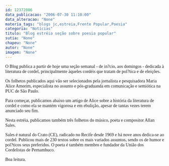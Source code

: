 ```yaml
---
id: 12372086
data_publicacao: "2006-07-30 11:10:00"
data_alteracao: "None"
materia_tags: "blogs jc,estreia,Frente Popular,Poesia"
categoria: "Notícias"
titulo: "Blog estréia seção sobre poesia popular"
sutia: "None"
chapeu: "None"
autor: "None"
imagem: "None"
---
```

<p><P><FONT face=Verdana>O Blog publica a partir de hoje uma seção semanal - de in?cio, aos domingos - dedicada à literatura de cordel, principalmente àqueles cordéis que tratam de pol?tica e de eleições. </FONT></P></p>
<p><P><FONT face=Verdana>Os folhetos publicados aqui vão ser selecionados pela jornalista e pesquisadora Maria Alice Amorim, especialista no assunto e pós-graduanda em comunicação e semiótica na PUC de São Paulo.</FONT></P></p>
<p><P><FONT face=Verdana>Para começar, publicamos abaixo um artigo de Alice sobre a história da literatura de cordel e como ela se mantém vigorosa e em ebulição, apesar de tantas vezes terem anunciado seu fim.</FONT></P></p>
<p><P><FONT face=Verdana>Nesta estréia, publicamos também três folhetos do músico, poeta e compositor Allan Sales. </FONT></P></p>
<p><P><FONT face=Verdana>Sales é natural do Crato (CE), radicado no Recife desde 1969 e há nove anos dedica-se ao cordel. Publicou mais de 230 textos sobre os mais variados assuntos, sendo os de humor e pol?ticos seus preferidos. O poeta é também membro e fundador da União dos Cordelistas de Pernambuco.</FONT></P></p>
<p><P><FONT face=Verdana>Boa leitura.</FONT></P> </p>
